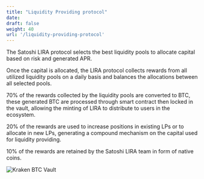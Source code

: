 ```yaml
---
title: "Liquidity Providing protocol"
date:
draft: false
weight: 40
url: '/liquidity-providing-protocol'
---
```


The Satoshi LIRA protocol selects the best liquidity pools to allocate capital based on risk and generated APR.

Once the capital is allocated, the LIRA protocol collects rewards from all utilized liquidity pools on a daily basis and balances the allocations between all selected pools.

70% of the rewards collected by the liquidity pools are converted to BTC, these generated BTC are processed through smart contract then locked in the vault, allowing the minting of LIRA to distribute to users in the ecosystem.

20% of the rewards are used to increase positions in existing LPs or to allocate in new LPs, generating a compound mechanism on the capital used for liquidity providing.

10% of the rewards are retained by the Satoshi LIRA team in form of native coins.

![Kraken BTC Vault](/images/kraken-btc-vault.png)
